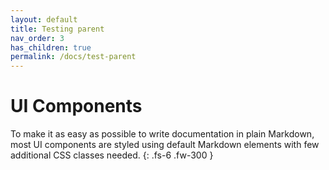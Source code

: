 ```yaml
---
layout: default
title: Testing parent
nav_order: 3
has_children: true
permalink: /docs/test-parent
---
```


# UI Components

To make it as easy as possible to write documentation in plain Markdown, most UI components are styled using default Markdown elements with few additional CSS classes needed.
{: .fs-6 .fw-300 }

